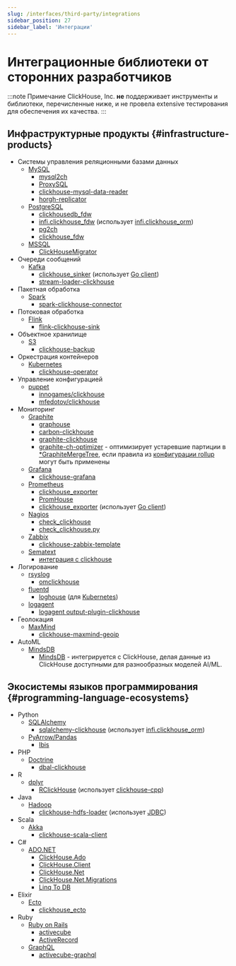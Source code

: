 ```yaml
---
slug: /interfaces/third-party/integrations
sidebar_position: 27
sidebar_label: 'Интеграции'
---
```



# Интеграционные библиотеки от сторонних разработчиков

:::note Примечание
ClickHouse, Inc. **не** поддерживает инструменты и библиотеки, перечисленные ниже, и не провела extensive тестирования для обеспечения их качества.
:::

## Инфраструктурные продукты {#infrastructure-products}

- Системы управления реляционными базами данных
    - [MySQL](https://www.mysql.com)
        - [mysql2ch](https://github.com/long2ice/mysql2ch)
        - [ProxySQL](https://github.com/sysown/proxysql/wiki/ClickHouse-Support)
        - [clickhouse-mysql-data-reader](https://github.com/Altinity/clickhouse-mysql-data-reader)
        - [horgh-replicator](https://github.com/larsnovikov/horgh-replicator)
    - [PostgreSQL](https://www.postgresql.org)
        - [clickhousedb_fdw](https://github.com/Percona-Lab/clickhousedb_fdw)
        - [infi.clickhouse_fdw](https://github.com/Infinidat/infi.clickhouse_fdw) (использует [infi.clickhouse_orm](https://github.com/Infinidat/infi.clickhouse_orm))
        - [pg2ch](https://github.com/mkabilov/pg2ch)
        - [clickhouse_fdw](https://github.com/adjust/clickhouse_fdw)
    - [MSSQL](https://en.wikipedia.org/wiki/Microsoft_SQL_Server)
        - [ClickHouseMigrator](https://github.com/zlzforever/ClickHouseMigrator)
- Очереди сообщений
    - [Kafka](https://kafka.apache.org)
        - [clickhouse_sinker](https://github.com/housepower/clickhouse_sinker) (использует [Go client](https://github.com/ClickHouse/clickhouse-go/))
        - [stream-loader-clickhouse](https://github.com/adform/stream-loader)
- Пакетная обработка
    - [Spark](https://spark.apache.org)
        - [spark-clickhouse-connector](https://github.com/housepower/spark-clickhouse-connector)
- Потоковая обработка
    - [Flink](https://flink.apache.org)
        - [flink-clickhouse-sink](https://github.com/ivi-ru/flink-clickhouse-sink)
- Объектное хранилище
    - [S3](https://en.wikipedia.org/wiki/Amazon_S3)
        - [clickhouse-backup](https://github.com/AlexAkulov/clickhouse-backup)
- Оркестрация контейнеров
    - [Kubernetes](https://kubernetes.io)
        - [clickhouse-operator](https://github.com/Altinity/clickhouse-operator)
- Управление конфигурацией
    - [puppet](https://puppet.com)
        - [innogames/clickhouse](https://forge.puppet.com/innogames/clickhouse)
        - [mfedotov/clickhouse](https://forge.puppet.com/mfedotov/clickhouse)
- Мониторинг
    - [Graphite](https://graphiteapp.org)
        - [graphouse](https://github.com/ClickHouse/graphouse)
        - [carbon-clickhouse](https://github.com/lomik/carbon-clickhouse)
        - [graphite-clickhouse](https://github.com/lomik/graphite-clickhouse)
        - [graphite-ch-optimizer](https://github.com/innogames/graphite-ch-optimizer) - оптимизирует устаревшие партиции в [\*GraphiteMergeTree](/engines/table-engines/mergetree-family/graphitemergetree), если правила из [конфигурации rollup](../../engines/table-engines/mergetree-family/graphitemergetree.md#rollup-configuration) могут быть применены
    - [Grafana](https://grafana.com/)
        - [clickhouse-grafana](https://github.com/Vertamedia/clickhouse-grafana)
    - [Prometheus](https://prometheus.io/)
        - [clickhouse_exporter](https://github.com/f1yegor/clickhouse_exporter)
        - [PromHouse](https://github.com/Percona-Lab/PromHouse)
        - [clickhouse_exporter](https://github.com/hot-wifi/clickhouse_exporter) (использует [Go client](https://github.com/kshvakov/clickhouse/))
    - [Nagios](https://www.nagios.org/)
        - [check_clickhouse](https://github.com/exogroup/check_clickhouse/)
        - [check_clickhouse.py](https://github.com/innogames/igmonplugins/blob/master/src/check_clickhouse.py)
    - [Zabbix](https://www.zabbix.com)
        - [clickhouse-zabbix-template](https://github.com/Altinity/clickhouse-zabbix-template)
    - [Sematext](https://sematext.com/)
        - [интеграция с clickhouse](https://github.com/sematext/sematext-agent-integrations/tree/master/clickhouse)
- Логирование
    - [rsyslog](https://www.rsyslog.com/)
        - [omclickhouse](https://www.rsyslog.com/doc/master/configuration/modules/omclickhouse.html)
    - [fluentd](https://www.fluentd.org)
        - [loghouse](https://github.com/flant/loghouse) (для [Kubernetes](https://kubernetes.io))
    - [logagent](https://www.sematext.com/logagent)
        - [logagent output-plugin-clickhouse](https://sematext.com/docs/logagent/output-plugin-clickhouse/)
- Геолокация
    - [MaxMind](https://dev.maxmind.com/geoip/)
        - [clickhouse-maxmind-geoip](https://github.com/AlexeyKupershtokh/clickhouse-maxmind-geoip)
- AutoML
    - [MindsDB](https://mindsdb.com/)
        - [MindsDB](https://github.com/mindsdb/mindsdb) - интегрируется с ClickHouse, делая данные из ClickHouse доступными для разнообразных моделей AI/ML.

## Экосистемы языков программирования {#programming-language-ecosystems}

- Python
    - [SQLAlchemy](https://www.sqlalchemy.org)
        - [sqlalchemy-clickhouse](https://github.com/cloudflare/sqlalchemy-clickhouse) (использует [infi.clickhouse_orm](https://github.com/Infinidat/infi.clickhouse_orm))
    - [PyArrow/Pandas](https://pandas.pydata.org)
        - [Ibis](https://github.com/ibis-project/ibis)
- PHP
    - [Doctrine](https://www.doctrine-project.org/)
        - [dbal-clickhouse](https://packagist.org/packages/friendsofdoctrine/dbal-clickhouse)
- R
    - [dplyr](https://db.rstudio.com/dplyr/)
        - [RClickHouse](https://github.com/IMSMWU/RClickHouse) (использует [clickhouse-cpp](https://github.com/artpaul/clickhouse-cpp))
- Java
    - [Hadoop](http://hadoop.apache.org)
        - [clickhouse-hdfs-loader](https://github.com/jaykelin/clickhouse-hdfs-loader) (использует [JDBC](../../sql-reference/table-functions/jdbc.md))
- Scala
    - [Akka](https://akka.io)
        - [clickhouse-scala-client](https://github.com/crobox/clickhouse-scala-client)
- C#
    - [ADO.NET](https://docs.microsoft.com/en-us/dotnet/framework/data/adonet/ado-net-overview)
        - [ClickHouse.Ado](https://github.com/killwort/ClickHouse-Net)
        - [ClickHouse.Client](https://github.com/DarkWanderer/ClickHouse.Client)
        - [ClickHouse.Net](https://github.com/ilyabreev/ClickHouse.Net)
        - [ClickHouse.Net.Migrations](https://github.com/ilyabreev/ClickHouse.Net.Migrations)
        - [Linq To DB](https://github.com/linq2db/linq2db)
- Elixir
    - [Ecto](https://github.com/elixir-ecto/ecto)
        - [clickhouse_ecto](https://github.com/appodeal/clickhouse_ecto)
- Ruby
    - [Ruby on Rails](https://rubyonrails.org/)
        - [activecube](https://github.com/bitquery/activecube)
        - [ActiveRecord](https://github.com/PNixx/clickhouse-activerecord)
    - [GraphQL](https://github.com/graphql)
        - [activecube-graphql](https://github.com/bitquery/activecube-graphql)
